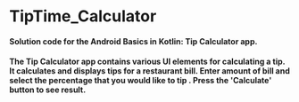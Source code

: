 # TipTime_Calculator
#### Solution code for the Android Basics in Kotlin: Tip Calculator app.
#### The Tip Calculator app contains various UI elements for calculating a tip. It calculates and displays tips for a restaurant bill. Enter amount of bill and select the percentage that you would like to tip . Press the 'Calculate' button to see result.
